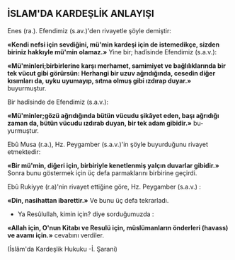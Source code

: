 ## İSLAM'DA KARDEŞLİK ANLAYIŞI

Enes (ra.). Efendimiz (s.av.)'den rivayetle şöyle demiştir:

**«Kendi nefsi için sevdiğini, mü'min kardeşi için de istemedikçe, sizden biriniz hakkıyle mü'­min olamaz.»**
Yine bir; hadîsinde Efendimiz (s.a.v.):

**«Mü'minleri;birbirlerine karşı merhamet, samimiyet ve bağlılıklarında bir tek vücut gibi görürsün: Herhangi bir uzuv ağrıdığında, ce­sedin diğer kısımları da, uyku uyumayıp, sıtma olmuş gibi ızdırap duyar.»** buyurmuştur.

Bir hadîsinde de Efendimiz (s.a.v.):

**«Mü'minler;gözü ağrıdığında bütün vücudu şikâyet eden, başı ağrıdığı zaman da, bütün vü­cudu ızdırab duyan, bir tek adam gibidir.»** bu­yurmuştur.

Ebû Musa (r.a.), Hz. Peygamber (s.a.v.)'in şöyle buyurduğunu rivayet etmektedir:

**«Bir mü'min, diğeri için, birbiriyle kenetlen­miş yalçın duvarlar gibidir.»** Sonra bunu göster­mek için üç defa parmaklarını birbirine geçirdi.

Ebû Rukiyye (r.a)'nin rivayet ettiğine göre, Hz. Peygamber (s.a.v.) :

**«Din, nasihattan ibarettir.»**
Ve bunu üç defa tekrarladı.

- Ya Resûlullah, kimin için? diye sorduğu­muzda :

**«Allah için, O'nun Kitabı ve Resulü için, müslümanların önderleri (havass) ve avamı için.»** cevabını verdiler.

(İslâm'da Kardeşlik Hukuku -İ. Şarani)
